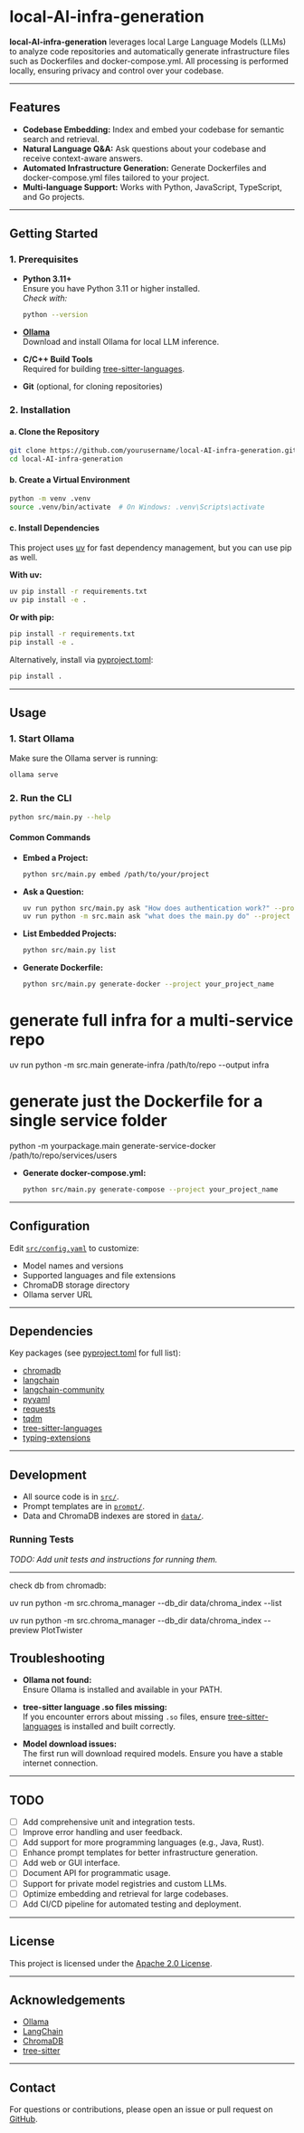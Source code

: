 # local-AI-infra-generation

**local-AI-infra-generation** leverages local Large Language Models (LLMs) to analyze code repositories and automatically generate infrastructure files such as Dockerfiles and docker-compose.yml. All processing is performed locally, ensuring privacy and control over your codebase.

---

## Features

- **Codebase Embedding:** Index and embed your codebase for semantic search and retrieval.
- **Natural Language Q&A:** Ask questions about your codebase and receive context-aware answers.
- **Automated Infrastructure Generation:** Generate Dockerfiles and docker-compose.yml files tailored to your project.
- **Multi-language Support:** Works with Python, JavaScript, TypeScript, and Go projects.

---

## Getting Started

### 1. Prerequisites

- **Python 3.11+**  
  Ensure you have Python 3.11 or higher installed.  
  _Check with:_  
  ```sh
  python --version
  ```

- **[Ollama](https://ollama.com/download)**  
  Download and install Ollama for local LLM inference.

- **C/C++ Build Tools**  
  Required for building [tree-sitter-languages](https://pypi.org/project/tree-sitter-languages/).

- **Git** (optional, for cloning repositories)

### 2. Installation

#### a. Clone the Repository

```sh
git clone https://github.com/yourusername/local-AI-infra-generation.git
cd local-AI-infra-generation
```

#### b. Create a Virtual Environment

```sh
python -m venv .venv
source .venv/bin/activate  # On Windows: .venv\Scripts\activate
```

#### c. Install Dependencies

This project uses [uv](https://github.com/astral-sh/uv) for fast dependency management, but you can use pip as well.

**With uv:**
```sh
uv pip install -r requirements.txt
uv pip install -e .
```

**Or with pip:**
```sh
pip install -r requirements.txt
pip install -e .
```

Alternatively, install via [pyproject.toml](pyproject.toml):

```sh
pip install .
```

---

## Usage

### 1. Start Ollama

Make sure the Ollama server is running:

```sh
ollama serve
```

### 2. Run the CLI

```sh
python src/main.py --help
```

#### Common Commands

- **Embed a Project:**
  ```sh
  python src/main.py embed /path/to/your/project
  ```

- **Ask a Question:**
  ```sh
  uv run python src/main.py ask "How does authentication work?" --project your_project_name
  uv run python -m src.main ask "what does the main.py do" --project "PlotTwister"
  ```

- **List Embedded Projects:**
  ```sh
  python src/main.py list
  ```

- **Generate Dockerfile:**
  ```sh
  python src/main.py generate-docker --project your_project_name
  ```
# generate full infra for a multi-service repo
uv run python -m src.main generate-infra /path/to/repo --output infra

# generate just the Dockerfile for a single service folder
python -m yourpackage.main generate-service-docker /path/to/repo/services/users

- **Generate docker-compose.yml:**
  ```sh
  python src/main.py generate-compose --project your_project_name
  ```

---

## Configuration

Edit [`src/config.yaml`](src/config.yaml) to customize:

- Model names and versions
- Supported languages and file extensions
- ChromaDB storage directory
- Ollama server URL

---

## Dependencies

Key packages (see [pyproject.toml](pyproject.toml) for full list):

- [chromadb](https://pypi.org/project/chromadb/)
- [langchain](https://pypi.org/project/langchain/)
- [langchain-community](https://pypi.org/project/langchain-community/)
- [pyyaml](https://pypi.org/project/pyyaml/)
- [requests](https://pypi.org/project/requests/)
- [tqdm](https://pypi.org/project/tqdm/)
- [tree-sitter-languages](https://pypi.org/project/tree-sitter-languages/)
- [typing-extensions](https://pypi.org/project/typing-extensions/)

---

## Development

- All source code is in [`src/`](src/).
- Prompt templates are in [`prompt/`](prompt/).
- Data and ChromaDB indexes are stored in [`data/`](data/).

### Running Tests

_TODO: Add unit tests and instructions for running them._

---

check db from chromadb: 

uv run python -m src.chroma_manager --db_dir data/chroma_index --list

uv run python -m src.chroma_manager --db_dir data/chroma_index --preview PlotTwister

## Troubleshooting

- **Ollama not found:**  
  Ensure Ollama is installed and available in your PATH.

- **tree-sitter language .so files missing:**  
  If you encounter errors about missing `.so` files, ensure [tree-sitter-languages](https://pypi.org/project/tree-sitter-languages/) is installed and built correctly.

- **Model download issues:**  
  The first run will download required models. Ensure you have a stable internet connection.

---

## TODO

- [ ] Add comprehensive unit and integration tests.
- [ ] Improve error handling and user feedback.
- [ ] Add support for more programming languages (e.g., Java, Rust).
- [ ] Enhance prompt templates for better infrastructure generation.
- [ ] Add web or GUI interface.
- [ ] Document API for programmatic usage.
- [ ] Support for private model registries and custom LLMs.
- [ ] Optimize embedding and retrieval for large codebases.
- [ ] Add CI/CD pipeline for automated testing and deployment.

---

## License

This project is licensed under the [Apache 2.0 License](LICENSE).

---

## Acknowledgements

- [Ollama](https://ollama.com/)
- [LangChain](https://www.langchain.com/)
- [ChromaDB](https://www.trychroma.com/)
- [tree-sitter](https://tree-sitter.github.io/tree-sitter/)

---

## Contact

For questions or contributions, please open an issue or pull request on [GitHub](https://github.com/yourusername/local-AI-infra-generation).